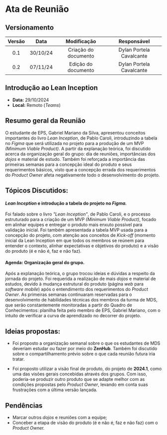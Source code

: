# Ata de Reunião

## Versionamento

| Versão | Data | Modificação | Responsável |
| :-: | :-: | :-: | :-: |
| 0.1 | 30/10/24 | Criação do documento | Dylan Portela Cavalcante |
| 0.2 | 07/11/24 | Edição do documento | Dylan Portela Cavalcante |

## Introdução ao Lean Inception

* **Data:** 29/10/2024
* **Local:** Remoto (*Teams*)


## Resumo geral da Reunião

O estudante de EPS, Gabriel Mariano da Silva, apresentou conceitos importantes do livro *Lean Inception*, de Pablo Caroli, introduzindo a tabela no *Figma* que será utilizada no projeto para a produção de um MVP *(Minimum Viable Product)*. A partir da explanação teórica, foi discutido acerca da organização geral do grupo: dia de reuniões, importâncias dos *dojos* e material de estudo. Também foi reforçada a importância das primeiras semanas para a concepção ideal do produto e seus requerimentos básicos, visto que a concepção errada dos requerimentos do *Product Owner*  afeta negativamente todo o desenvolvimento do projeto.  

## Tópicos Discutidos:

#### *Lean Inception* e introdução a tabela do projeto no *Figma.*

Foi falado sobre o livro *"Lean Inception"*, de Pablo Caroli, e o processo estruturado para a criação de um MVP *(Minimum Viable Product)*, focado em alinhar equipes e entregar o produto mais enxuto possível para validação inicial. Foi também apresentada a tabela MVP usada para a concepção do projeto, com atenção aos conceitos de *Kick-off* (momento inicial da Lean Inception em que todos os membros se reúnem para entender o contexto, alinhar expectativas e objetivos do produto) e a visão do produto (é e não é, faz e não faz).

#### Agenda: Organização geral do grupo.

Após a explanação teórica, o grupo trocou ideias e dúvidas a respeito da jornada do projeto. Foi requerida a realização de mais *dojos* e material de estudos, devido à mudança estrutural do produto (página *web* para *software mobile*) após o entendimento dos requerimentos do *Product Owner*. As primeiras semanas continuaram reservadas para o desenvolvimento de habilidades técnicas dos membros da turma de MDS, que serão constantemente monitoradas a partir do Quadro de Conhecimentos: planilha feita pelo membro de EPS, Gabriel Mariano, com o intuito de verificar a curva de aprendizado no decorrer do projeto.

## Ideias propostas:

* Foi proposto a organização semanal sobre o que os estudantes de MDS deveriam estudar ou fazer por meio do **ZenHub**. Também foi discutido sobre o compartilhamento prévio sobre o que cada reunião futura iria tratar.


* Foi proposto utilizar a visão final de produto, do projeto de **2024.1**, como uma das visões gerais concebidas através dos grupos. Com isso, poderia-se produzir outro produto que se adapte melhor com as condições propostas pelo *Product Owner*, levando em conta suas frustrações com a última versão lançada.


## Pendências

* Marcar outros *dojos* e reuniões com a equípe;
* Conceber a etapa de visão do produto (é e não é, faz e não faz) com o *Product Owner.*

